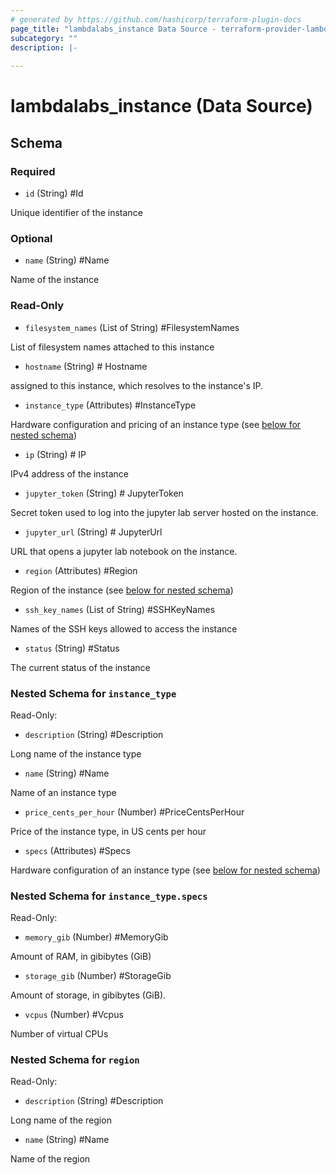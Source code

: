 ```yaml
---
# generated by https://github.com/hashicorp/terraform-plugin-docs
page_title: "lambdalabs_instance Data Source - terraform-provider-lambdalabs"
subcategory: ""
description: |-
  
---
```


# lambdalabs_instance (Data Source)





<!-- schema generated by tfplugindocs -->
## Schema

### Required

- `id` (String) #Id

Unique identifier of the instance

### Optional

- `name` (String) #Name

Name of the instance

### Read-Only

- `filesystem_names` (List of String) #FilesystemNames

List of filesystem names attached to this instance
- `hostname` (String) # Hostname

assigned to this instance, which resolves to the instance's IP.
- `instance_type` (Attributes) #InstanceType

Hardware configuration and pricing of an instance type (see [below for nested schema](#nestedatt--instance_type))
- `ip` (String) # IP

IPv4 address of the instance
- `jupyter_token` (String) # JupyterToken

Secret token used to log into the jupyter lab server hosted on the instance.
- `jupyter_url` (String) # JupyterUrl

URL that opens a jupyter lab notebook on the instance.
- `region` (Attributes) #Region

Region of the instance (see [below for nested schema](#nestedatt--region))
- `ssh_key_names` (List of String) #SSHKeyNames

Names of the SSH keys allowed to access the instance
- `status` (String) #Status

The current status of the instance

<a id="nestedatt--instance_type"></a>
### Nested Schema for `instance_type`

Read-Only:

- `description` (String) #Description

Long name of the instance type
- `name` (String) #Name

Name of an instance type
- `price_cents_per_hour` (Number) #PriceCentsPerHour

Price of the instance type, in US cents per hour
- `specs` (Attributes) #Specs

Hardware configuration of an instance type (see [below for nested schema](#nestedatt--instance_type--specs))

<a id="nestedatt--instance_type--specs"></a>
### Nested Schema for `instance_type.specs`

Read-Only:

- `memory_gib` (Number) #MemoryGib

Amount of RAM, in gibibytes (GiB)
- `storage_gib` (Number) #StorageGib

Amount of storage, in gibibytes (GiB).
- `vcpus` (Number) #Vcpus

Number of virtual CPUs



<a id="nestedatt--region"></a>
### Nested Schema for `region`

Read-Only:

- `description` (String) #Description

Long name of the region
- `name` (String) #Name

Name of the region
